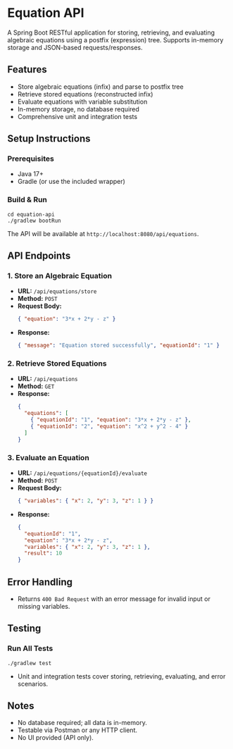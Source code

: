 # Equation API

A Spring Boot RESTful application for storing, retrieving, and evaluating algebraic equations using a postfix (expression) tree. Supports in-memory storage and JSON-based requests/responses.

## Features
- Store algebraic equations (infix) and parse to postfix tree
- Retrieve stored equations (reconstructed infix)
- Evaluate equations with variable substitution
- In-memory storage, no database required
- Comprehensive unit and integration tests

## Setup Instructions

### Prerequisites
- Java 17+
- Gradle (or use the included wrapper)

### Build & Run

```
cd equation-api
./gradlew bootRun
```

The API will be available at `http://localhost:8080/api/equations`.

## API Endpoints

### 1. Store an Algebraic Equation
- **URL:** `/api/equations/store`
- **Method:** `POST`
- **Request Body:**
  ```json
  { "equation": "3*x + 2*y - z" }
  ```
- **Response:**
  ```json
  { "message": "Equation stored successfully", "equationId": "1" }
  ```

### 2. Retrieve Stored Equations
- **URL:** `/api/equations`
- **Method:** `GET`
- **Response:**
  ```json
  {
    "equations": [
      { "equationId": "1", "equation": "3*x + 2*y - z" },
      { "equationId": "2", "equation": "x^2 + y^2 - 4" }
    ]
  }
  ```

### 3. Evaluate an Equation
- **URL:** `/api/equations/{equationId}/evaluate`
- **Method:** `POST`
- **Request Body:**
  ```json
  { "variables": { "x": 2, "y": 3, "z": 1 } }
  ```
- **Response:**
  ```json
  {
    "equationId": "1",
    "equation": "3*x + 2*y - z",
    "variables": { "x": 2, "y": 3, "z": 1 },
    "result": 10
  }
  ```

## Error Handling
- Returns `400 Bad Request` with an error message for invalid input or missing variables.

## Testing

### Run All Tests
```
./gradlew test
```

- Unit and integration tests cover storing, retrieving, evaluating, and error scenarios.

## Notes
- No database required; all data is in-memory.
- Testable via Postman or any HTTP client.
- No UI provided (API only). 
